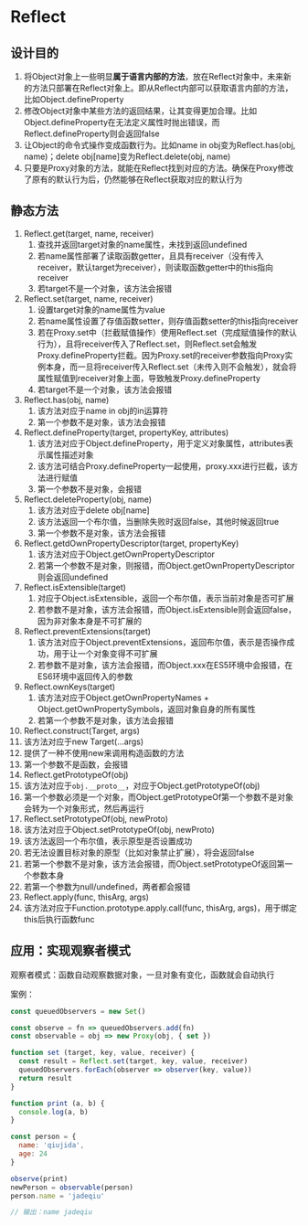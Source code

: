 # Reflect

## 设计目的

1. 将Object对象上一些明显**属于语言内部的方法**，放在Reflect对象中，未来新的方法只部署在Reflect对象上。即从Reflect内部可以获取语言内部的方法，比如Object.defineProperty
2. 修改Object对象中某些方法的返回结果，让其变得更加合理。比如Object.defineProperty在无法定义属性时抛出错误，而Reflect.defineProperty则会返回false
3. 让Object的命令式操作变成函数行为。比如name in obj变为Reflect.has(obj, name)；delete obj[name]变为Reflect.delete(obj, name)
4. 只要是Proxy对象的方法，就能在Reflect找到对应的方法。确保在Proxy修改了原有的默认行为后，仍然能够在Reflect获取对应的默认行为

## 静态方法

1. Reflect.get(target, name, receiver)
   1. 查找并返回target对象的name属性，未找到返回undefined
   2. 若name属性部署了读取函数getter，且具有receiver（没有传入receiver，默认target为receiver），则读取函数getter中的this指向receiver
   3. 若target不是一个对象，该方法会报错
2. Reflect.set(target, name, receiver)
   1. 设置target对象的name属性为value
   2. 若name属性设置了存值函数setter，则存值函数setter的this指向receiver
   3. 若在Proxy.set中（拦截赋值操作）使用Reflect.set（完成赋值操作的默认行为），且将receiver传入了Reflect.set，则Reflect.set会触发Proxy.defineProperty拦截。因为Proxy.set的receiver参数指向Proxy实例本身，而一旦将receiver传入Reflect.set（未传入则不会触发），就会将属性赋值到receiver对象上面，导致触发Proxy.defineProperty
   4. 若target不是一个对象，该方法会报错
3. Reflect.has(obj, name)
   1. 该方法对应于name in obj的in运算符
   2. 第一个参数不是对象，该方法会报错
4. Reflect.defineProperty(target, propertyKey, attributes)
   1. 该方法对应于Object.defineProperty，用于定义对象属性，attributes表示属性描述对象
   2. 该方法可结合Proxy.defineProperty一起使用，proxy.xxx进行拦截，该方法进行赋值
   3. 第一个参数不是对象，会报错
5. Reflect.deleteProperty(obj, name)
   1. 该方法对应于delete obj[name]
   2. 该方法返回一个布尔值，当删除失败时返回false，其他时候返回true
   3. 第一个参数不是对象，该方法会报错
6. Reflect.getdOwnPropertyDescriptor(target, propertyKey)
   1. 该方法对应于Object.getOwnPropertyDescriptor
   2. 若第一个参数不是对象，则报错，而Object.getOwnPropertyDescriptor则会返回undefined
7. Reflect.isExtensible(target)
   1. 对应于Object.isExtensible，返回一个布尔值，表示当前对象是否可扩展
   2. 若参数不是对象，该方法会报错，而Object.isExtensible则会返回false，因为非对象本身是不可扩展的
8. Reflect.preventExtensions(target)
   1. 该方法对应于Object.preventExtensions，返回布尔值，表示是否操作成功，用于让一个对象变得不可扩展
   2. 若参数不是对象，该方法会报错，而Object.xxx在ES5环境中会报错，在ES6环境中返回传入的参数
9. Reflect.ownKeys(target)
   1.  该方法对应于Object.getOwnPropertyNames + Object.getOwnPropertySymbols，返回对象自身的所有属性
   2.  若第一个参数不是对象，该方法会报错
10. Reflect.construct(Target, args)
   3. 该方法对应于new Target(...args)
   4. 提供了一种不使用new来调用构造函数的方法
   5. 第一个参数不是函数，会报错
11. Reflect.getPrototypeOf(obj)
   6. 该方法对应于`obj.__proto__`，对应于Object.getPrototypeOf(obj)
   7. 第一个参数必须是一个对象，而Object.getPrototypeOf第一个参数不是对象会转为一个对象形式，然后再运行
12. Reflect.setPrototypeOf(obj, newProto)
   8. 该方法对应于Object.setPrototypeOf(obj, newProto)
   9.  该方法返回一个布尔值，表示原型是否设置成功
   10. 若无法设置目标对象的原型（比如对象禁止扩展），将会返回false
   11. 若第一个参数不是对象，该方法会报错，而Object.setPrototypeOf返回第一个参数本身
   12. 若第一个参数为null/undefined，两者都会报错
13. Reflect.apply(func, thisArg, args)
   13. 该方法对应于Function.prototype.apply.call(func, thisArg, args)，用于绑定this后执行函数func

## 应用：实现观察者模式

观察者模式：函数自动观察数据对象，一旦对象有变化，函数就会自动执行

案例：
```js
const queuedObservers = new Set()

const observe = fn => queuedObservers.add(fn)
const observable = obj => new Proxy(obj, { set })

function set (target, key, value, receiver) {
  const result = Reflect.set(target, key, value, receiver)
  queuedObservers.forEach(observer => observer(key, value))
  return result
}

function print (a, b) {
  console.log(a, b)
}

const person = {
  name: 'qiujida',
  age: 24
}

observe(print)
newPerson = observable(person)
person.name = 'jadeqiu'

// 输出：name jadeqiu
```
